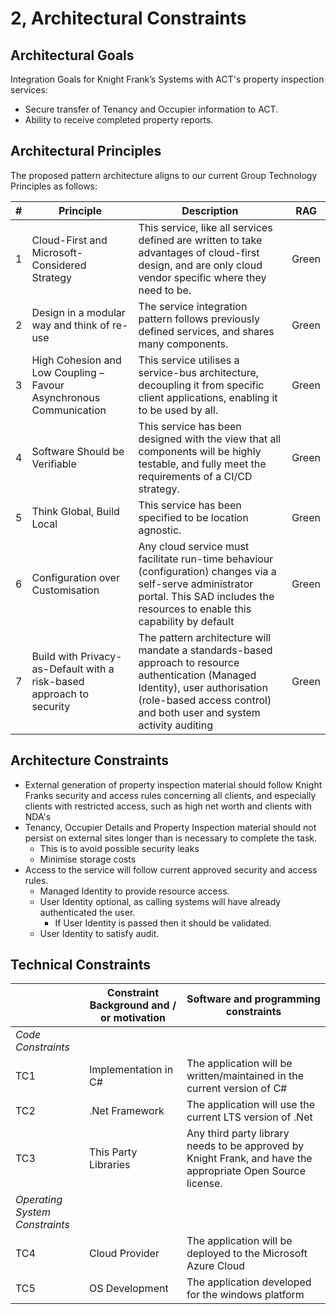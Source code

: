 # 2, Architectural Constraints

## Architectural Goals

Integration Goals for Knight Frank’s Systems with ACT's property inspection services:

* Secure transfer of Tenancy and Occupier information to ACT.
* Ability to receive completed property reports.


## Architectural Principles

The proposed pattern architecture aligns to our current Group Technology Principles as follows:

| # | Principle                                                            | Description                                                                                                                                                                                               | RAG   |
| - | -------------------------------------------------------------------- | --------------------------------------------------------------------------------------------------------------------------------------------------------------------------------------------------------- | ----- |
| 1 | Cloud-First and Microsoft-Considered Strategy                        | This service, like all services defined are written to take advantages of cloud-first design, and are only cloud vendor specific where they need to be.                                                   | Green |
| 2 | Design in a modular way and think of re-use                          | The service integration pattern follows previously defined services, and shares many components.                                                                                                          | Green |
| 3 | High Cohesion and Low Coupling – Favour Asynchronous Communication​  | This service utilises a service-bus architecture, decoupling it from specific client applications, enabling it to be used by all.                                                                         | Green |
| 4 | Software Should be Verifiable                                        | This service has been designed with the view that all components will be highly testable, and fully meet the requirements of a CI/CD strategy.                                                            | Green |
| 5 | Think Global, Build Local                                            | This service has been specified to be location agnostic.                                                                                                                                                  | Green |
| 6 | Configuration over Customisation                                     | Any cloud service must facilitate run-time behaviour (configuration) changes via a self-serve administrator portal. This SAD includes the resources to enable this capability by default                  | Green |
| 7 | Build with Privacy-as-Default with a risk-based approach to security | The pattern architecture will mandate a standards-based approach to resource authentication (Managed Identity), user authorisation (role-based access control) and both user and system activity auditing | Green |

## Architecture Constraints

* External generation of property inspection material should follow Knight Franks security and access rules concerning all clients, and especially clients with restricted access, such as high net worth and clients with NDA's
* Tenancy, Occupier Details and Property Inspection material should not persist on external sites longer than is necessary to complete the task.
  * This is to avoid possible security leaks
  * Minimise storage costs
* Access to the service will follow current approved security and access rules.
  * Managed Identity to provide resource access.
  * User Identity optional, as calling systems will have already authenticated the user.
    * If User Identity is passed then it should be validated.
  * User Identity to satisfy audit.

## Technical Constraints

|                                | Constraint Background and / or motivation | Software and programming constraints                                                                        |
| ------------------------------ | ----------------------------------------- | ----------------------------------------------------------------------------------------------------------- |
| _Code Constraints_             |                                           |                                                                                                             |
| TC1                            | Implementation in C#                      | The application will be written/maintained in the current version of C#                                     |
| TC2                            | .Net Framework                            | The application will use the current LTS version of .Net                                                    |
| TC3                            | This Party Libraries                      | Any third party library needs to be approved by Knight Frank, and have the appropriate Open Source license. |
| _Operating System Constraints_ |                                           |                                                                                                             |
| TC4                            | Cloud Provider                            | The application will be deployed to the Microsoft Azure Cloud                                               |
| TC5                            | OS Development                            | The application developed for the windows platform                                                          |

